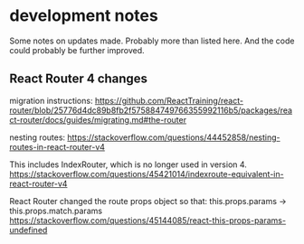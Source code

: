 # development notes

Some notes on updates made. Probably more than listed here. And the code could probably be further improved.

## React Router 4 changes

migration instructions:
https://github.com/ReactTraining/react-router/blob/25776d4dc89b8fb2f575884749766355992116b5/packages/react-router/docs/guides/migrating.md#the-router

nesting routes:
https://stackoverflow.com/questions/44452858/nesting-routes-in-react-router-v4

This includes IndexRouter, which is no longer used in version 4.
https://stackoverflow.com/questions/45421014/indexroute-equivalent-in-react-router-v4

React Router changed the route props object so that:
this.props.params -> this.props.match.params
https://stackoverflow.com/questions/45144085/react-this-props-params-undefined